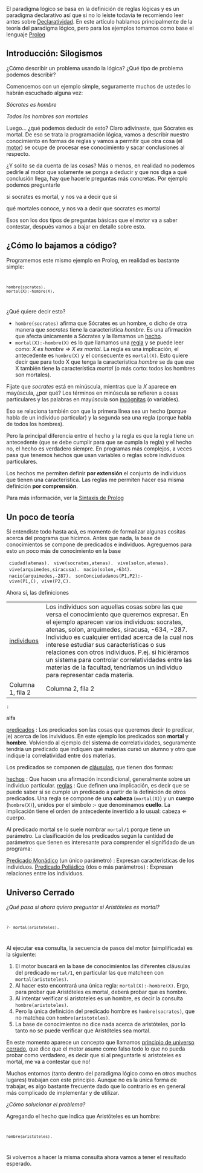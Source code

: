 El paradigma lógico se basa en la definición de reglas lógicas y es un paradigma declarativo así que si no lo leíste todavía te recomiendo leer antes sobre [Declaratividad](declaratividad.html). En este artículo hablamos principalmente de la teoría del paradigma lógico, pero para los ejemplos tomamos como base el lenguaje [Prolog](prolog.html)

Introducción: Silogismos
------------------------

¿Cómo describir un problema usando la lógica? ¿Qué tipo de problema podemos describir?

Comencemos con un ejemplo simple, seguramente muchos de ustedes lo habrán escuchado alguna vez:

  
*Sócrates es hombre*

*Todos los hombres son mortales*

Luego... ¿qué podemos deducir de esto? Claro adivinaste, que Sócrates es mortal. De eso se trata la programación lógica, vamos a describir nuestro conocimiento en formas de reglas y vamos a permitir que otra cosa (el [motor](motor.html)) se ocupe de procesar ese conocimiento y sacar conclusiones al respecto.

¿Y solito se da cuenta de las cosas? Más o menos, en realidad no podemos pedirle al motor que solamente se ponga a deducir y que nos diga a qué conclusión llega, hay que hacerle preguntas más concretas. Por ejemplo podemos preguntarle

  
si socrates es mortal, y nos va a decir que sí

qué mortales conoce, y nos va a decir que socrates es mortal

Esos son los dos tipos de preguntas básicas que el motor va a saber contestar, después vamos a bajar en detalle sobre esto.

¿Cómo lo bajamos a código?
--------------------------

Programemos este mismo ejemplo en Prolog, en realidad es bastante simple: <code>

    hombre(socrates).
    mortal(X):-hombre(X).

</code>

¿Qué quiere decir esto?

-   `hombre(socrates)` afirma que Sócrates es un hombre, o dicho de otra manera que *socrates* tiene la característica *hombre*. Es una afirmación que afecta únicamente a Sócrates y la llamamos un [hecho](hecho.html).
-   `mortal(X):-hombre(X)` es lo que llamamos una [regla](regla.html) y se puede leer como: *X es hombre ⇒ X es mortal*. La regla es una implicación, el antecedente es `hombre(X)` y el consecuente es `mortal(X)`. Esto quiere decir que para todo X que tenga la característica *hombre* se da que ese X también tiene la característica *mortal* (o más corto: todos los hombres son mortales).

Fijate que *socrates* está en minúscula, mientras que la *X* aparece en mayúscula, ¿por qué? Los términos en minúscula se refieren a cosas particulares y las palabras en mayúscula son [incógnitas](incognita.html) (o variables).

Eso se relaciona también con que la primera línea sea un hecho (porque habla de un individuo particular) y la segunda sea una regla (porque habla de todos los hombres).

Pero la principal diferencia entre el hecho y la regla es que la regla tiene un antecedente (que se debe cumplir para que se cumpla la regla) y el hecho no, el hecho es verdadero siempre. En programas más complejos, a veces pasa que tenemos hechos que usan variables o reglas sobre individuos particulares.

Los hechos me permiten definir **por extensión** el conjunto de individuos que tienen una característica. Las reglas me permiten hacer esa misma definición **por comprensión**.

Para más información, ver la [Sintaxis de Prolog](sintaxis-de-prolog.html)

Un poco de teoría
-----------------

Si entendiste todo hasta acá, es momento de formalizar algunas cositas acerca del programa que hicimos. Antes que nada, la base de conocimientos se compone de predicados e individuos. Agreguemos para esto un poco más de conocimiento en la base

` ciudad(atenas).`
` vive(socrates,atenas).`
` vive(solon,atenas).`
` vive(arquimedes,siracusa).`
` nacio(solon,-634).`
` nacio(arquimedes,-287).`
` sonConciudadanos(P1,P2):- vive(P1,C), vive(P2,C).`

Ahora sí, las definiciones

|                                      |                                                                                                                                                                                                                                                                                                                                                                                                                                                                                              |
|--------------------------------------|----------------------------------------------------------------------------------------------------------------------------------------------------------------------------------------------------------------------------------------------------------------------------------------------------------------------------------------------------------------------------------------------------------------------------------------------------------------------------------------------|
| [individuos](individuo.html)   | Los individuos son aquellas cosas sobre las que versa el conocimiento que queremos expresar. En el ejemplo aparecen varios individuos: socrates, atenas, solon, arquimedes, siracusa, -634, -287. Individuo es cualquier entidad acerca de la cual nos interese estudiar sus características o sus relaciones con otros individuos. P.ej. si hiciéramos un sistema para controlar correlatividades entre las materias de la facultad, tendríamos un individuo para representar cada materia. |
| Columna 1, fila 2                    | Columna 2, fila 2                                                                                                                                                                                                                                                                                                                                                                                                                                                                            |

`:  `

alfa

[predicados](predicado.html) : Los predicados son las cosas que queremos decir (o predicar, je) acerca de los invividuos. En este ejemplo los predicados son **mortal** y **hombre**. Volviendo al ejemplo del sistema de correlatividades, seguramente tendría un predicado que indiquen qué materias cursó un alumno y otro que indique la correlatividad entre dos materias.  

Los predicados se componen de [cláusulas](clausula.html), que tienen dos formas:

[hechos](hecho.html) : Que hacen una afirmación incondicional, generalmente sobre un individuo particular.
[reglas](regla.html) : Que definen una implicación, es decir que se puede saber si se cumple un predicado a partir de la definición de otros predicados. Una regla se compone de una **cabeza** (`mortal(X)`) y un **cuerpo** (`hombre(X)`), unidos por el símbolo :- que denominamos **cuello**. La implicación tiene el orden de antecedente invertido a lo usual: cabeza ⇐ cuerpo.  

Al predicado mortal se lo suele nombrar `mortal/1` porque tiene un parámetro. La clasificación de los predicados según la cantidad de parámetros que tienen es interesante para comprender el signifidado de un programa:

[Predicado Monádico](predicado-monadico.html) (un único parámetro) : Expresan características de los individuos.
[Predicado Poliádico](predicado-poliadico.html) (dos o más parámetros) : Expresan relaciones entre los individuos.  

Universo Cerrado
----------------

*¿Qué pasa si ahora quiero preguntar si Aristóteles es mortal?* <code>

    ?- mortal(aristoteles).

</code>

Al ejecutar esa consulta, la secuencia de pasos del motor (simplificada) es la siguiente:

1.  El motor buscará en la base de conocimientos las diferentes cláusulas del predicado `mortal/1`, en particular las que matcheen con `mortal(aristoteles)`.
2.  Al hacer esto encontrará una única regla: `mortal(X):-hombre(X)`. Ergo, para probar que Aristóteles es mortal, deberá probar que es hombre.
3.  Al intentar verificar si aristoteles es un hombre, es decir la consulta `hombre(aristoteles)`.
4.  Pero la única definición del predicado hombre es `hombre(socrates)`, que no matchea con `hombre(aristoteles)`.
5.  La base de conocimientos no dice nada acerca de aristóteles, por lo tanto no se puede verificar que Aristóteles sea mortal.

En este momento aparece un concepto que llamamos [principio de universo cerrado](principio-de-universo-cerrado.html), que dice que el motor asume como falso todo lo que no pueda probar como verdadero, es decir que si al preguntarle si aristoteles es mortal, me va a contestar que no!

Muchos entornos (tanto dentro del paradigma lógico como en otros muchos lugares) trabajan con este principio. Aunque no es la única forma de trabajar, es algo bastante frecuente dado que lo contrario es en general más complicado de implementar y de utilizar.

*¿Cómo solucionar el problema?*

Agregando el hecho que indica que Aristóteles es un hombre: <code>

    hombre(aristoteles).

</code> Si volvemos a hacer la misma consulta ahora vamos a tener el resultado esperado.
